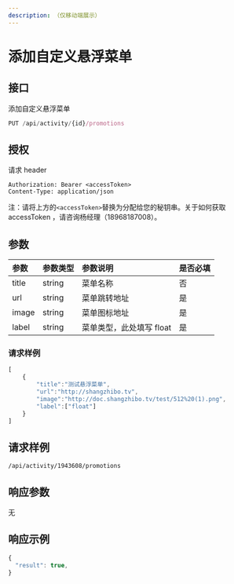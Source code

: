 ```yaml
---
description: （仅移动端展示）
---
```


# 添加自定义悬浮菜单

## 接口

添加自定义悬浮菜单

```javascript
PUT /api/activity/{id}/promotions
```

## 授权

请求 header

```http
Authorization: Bearer <accessToken>
Content-Type: application/json
```

注：请将上方的`<accessToken>`替换为分配给您的秘钥串。关于如何获取 accessToken ，请咨询杨经理（18968187008）。

## 参数

| 参数 | 参数类型 | 参数说明 | 是否必填 |
| :--- | :--- | :--- | :--- |
| title | string | 菜单名称 | 否 |
| url | string | 菜单跳转地址 | 是 |
| image | string | 菜单图标地址 | 是 |
| label | string | 菜单类型，此处填写 float | 是 |

### 请求样例

```javascript
[
    {
        "title":"测试悬浮菜单",
        "url":"http://shangzhibo.tv",
        "image":"http://doc.shangzhibo.tv/test/512%20(1).png",
        "label":["float"]
    }
]
```

## 请求样例

```text
/api/activity/1943608/promotions
```

## 响应参数

无

## 响应示例

```javascript
{
  "result": true,
}
```

